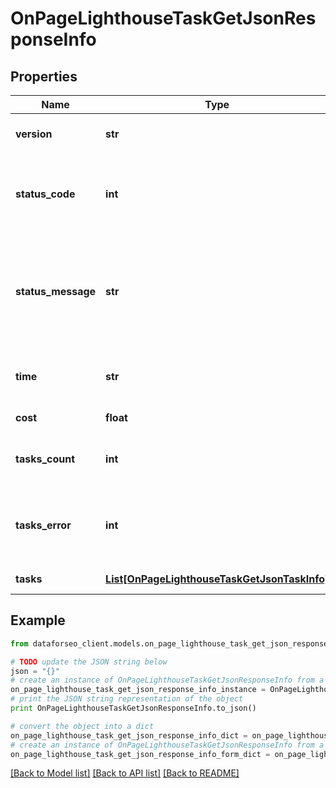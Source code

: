 # OnPageLighthouseTaskGetJsonResponseInfo


## Properties

Name | Type | Description | Notes
------------ | ------------- | ------------- | -------------
**version** | **str** | the current version of the API | [optional] 
**status_code** | **int** | general status code you can find the full list of the response codes here | [optional] 
**status_message** | **str** | general informational message you can find the full list of general informational messages here | [optional] 
**time** | **str** | total execution time, seconds | [optional] 
**cost** | **float** | total tasks cost, USD | [optional] 
**tasks_count** | **int** | the number of tasks in the tasks array | [optional] 
**tasks_error** | **int** | the number of tasks in the tasks array returned with an error | [optional] 
**tasks** | [**List[OnPageLighthouseTaskGetJsonTaskInfo]**](OnPageLighthouseTaskGetJsonTaskInfo.md) | array of tasks | [optional] 

## Example

```python
from dataforseo_client.models.on_page_lighthouse_task_get_json_response_info import OnPageLighthouseTaskGetJsonResponseInfo

# TODO update the JSON string below
json = "{}"
# create an instance of OnPageLighthouseTaskGetJsonResponseInfo from a JSON string
on_page_lighthouse_task_get_json_response_info_instance = OnPageLighthouseTaskGetJsonResponseInfo.from_json(json)
# print the JSON string representation of the object
print OnPageLighthouseTaskGetJsonResponseInfo.to_json()

# convert the object into a dict
on_page_lighthouse_task_get_json_response_info_dict = on_page_lighthouse_task_get_json_response_info_instance.to_dict()
# create an instance of OnPageLighthouseTaskGetJsonResponseInfo from a dict
on_page_lighthouse_task_get_json_response_info_form_dict = on_page_lighthouse_task_get_json_response_info.from_dict(on_page_lighthouse_task_get_json_response_info_dict)
```
[[Back to Model list]](../README.md#documentation-for-models) [[Back to API list]](../README.md#documentation-for-api-endpoints) [[Back to README]](../README.md)


